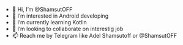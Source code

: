 - 👋 Hi, I’m @ShamsutOFF
- 👀 I’m interested in Android developing
- 🌱 I’m currently learning Kotlin
- 💞️ I’m looking to collaborate on interestig job
- 📫 Reach me by Telegram like Adel Shamsutoff or @ShamsutOFF

<!---
ShamsutOFF/ShamsutOFF is a ✨ special ✨ repository because its `README.md` (this file) appears on your GitHub profile.
You can click the Preview link to take a look at your changes.
--->

